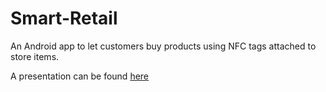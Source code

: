 # Smart-Retail
An Android app to let customers buy products using NFC tags attached to store items.

A presentation can be found [here](SmartRetail.pptx)
